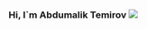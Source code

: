 ### Hi, I`m Abdumalik Temirov <img src="https://media1.giphy.com/media/gM5qFksULw54NMWyry/giphy.gif?cid=ecf05e47va8nlvt518r97vrursydgml6ukoijgrv0xancndl&rid=giphy.gif&ct=s">

<!--
**abdumaliktemirov/abdumaliktemirov** is a ✨ _special_ ✨ repository because its `README.md` (this file) appears on your GitHub profile.

Here are some ideas to get you started:

- 🔭 I’m currently working on ...
- 🌱 I’m currently learning ...
- 👯 I’m looking to collaborate on ...
- 🤔 I’m looking for help with ...
- 💬 Ask me about ...
- 📫 How to reach me: ...
- 😄 Pronouns: ...
- ⚡ Fun fact: ...
-->
